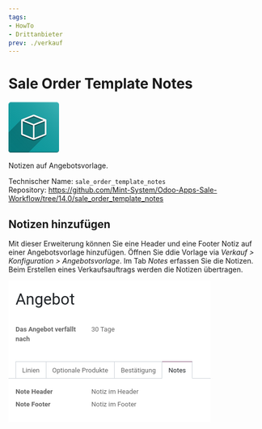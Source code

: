 ```yaml
---
tags:
- HowTo
- Drittanbieter
prev: ./verkauf
---
```

# Sale Order Template Notes
![icon_oms_box](assets/icon_oms_box.png)

Notizen auf Angebotsvorlage.

Technischer Name: `sale_order_template_notes`\
Repository: <https://github.com/Mint-System/Odoo-Apps-Sale-Workflow/tree/14.0/sale_order_template_notes>

## Notizen hinzufügen

Mit dieser Erweiterung können Sie eine Header und eine Footer Notiz auf einer Angebotsvorlage hinzufügen. Öffnen Sie ddie Vorlage via *Verkauf > Konfiguration > Angebotsvorlage*. Im Tab *Notes* erfassen Sie die Notizen. Beim Erstellen eines Verkaufsauftrags werden die Notizen übertragen.

![](assets/Sale%20Order%20Template%20Notes.png)